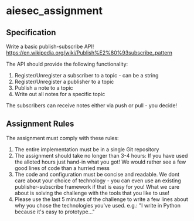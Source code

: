 # aiesec_assignment

## Specification ##

Write a basic publish-subscribe API!
https://en.wikipedia.org/wiki/Publish%E2%80%93subscribe_pattern

The API should provide the following functionality:

1. Register/Unregister a subscriber to a topic - can be a string
2. Register/Unregister a publisher to a topic 
3. Publish a note to a topic
4. Write out all notes for a specific topic

The subscribers can receive notes either via push or pull - you decide!

## Assignment Rules ##

The assignment must comply with these rules:

1. The entire implementation must be in a single Git repository
2. The assignment should take no longer than 3-4 hours: If you have used the alloted hours just hand-in what you got! We would rather see a few good lines of code than a hurried mess
3. The code and configuration must be concise and readable. We dont care about your choice of technology - you can even use an existing publisher-subscribe framework if that is easy for you! What we care about is solving the challenge with the tools that you like to use!
4. Please use the last 5 minutes of the challenge to write a few lines about why you chose the technologies you've used. 
e.g.: "I write in Python because it's easy to prototype..."


